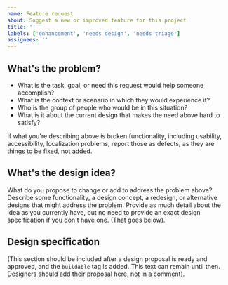 ```yaml
---
name: Feature request
about: Suggest a new or improved feature for this project
title: ''
labels: ['enhancement', 'needs design', 'needs triage']
assignees: ''
---
```


## What's the problem?

-   What is the task, goal, or need this request would help someone accomplish?
-   What is the context or scenario in which they would experience it?
-   Who is the group of people who would be in this situation?
-   What is it about the current design that makes the need above hard to satisfy?

If what you're describing above is broken functionality, including usability, accessibility, localization problems, report those as defects, as they are things to be fixed, not added.

## What's the design idea?

What do you propose to change or add to address the problem above? Describe some functionality, a design concept, a redesign, or alternative designs that might address the problem. Provide as much detail about the idea as you currently have, but no need to provide an exact design specification if you don't have one. (That goes below).

## Design specification

(This section should be included after a design proposal is ready and approved, and the `buildable` tag is added. This text can remain until then. Designers should add their proposal here, not in a comment).
